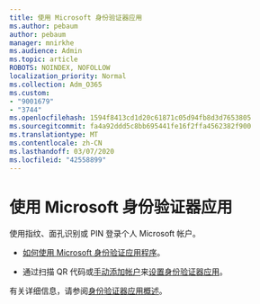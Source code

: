 ```yaml
---
title: 使用 Microsoft 身份验证器应用
ms.author: pebaum
author: pebaum
manager: mnirkhe
ms.audience: Admin
ms.topic: article
ROBOTS: NOINDEX, NOFOLLOW
localization_priority: Normal
ms.collection: Adm_O365
ms.custom:
- "9001679"
- "3744"
ms.openlocfilehash: 1594f8413cd1d20c61871c05d94fb8d3d7653805
ms.sourcegitcommit: fa4a92ddd5c8bb695441fe16f2ffa4562382f900
ms.translationtype: MT
ms.contentlocale: zh-CN
ms.lasthandoff: 03/07/2020
ms.locfileid: "42558899"
---
```

# <a name="using-the-microsoft-authenticator-app"></a>使用 Microsoft 身份验证器应用

使用指纹、面孔识别或 PIN 登录个人 Microsoft 帐户。

- [如何使用 Microsoft 身份验证应用程序](https://support.microsoft.com/help/4026727/microsoft-account-how-to-use-the-microsoft-authenticator-app)。 

- 通过扫描 QR 代码或[手动添加帐户](https://docs.microsoft.com/azure/active-directory/user-help/user-help-auth-app-add-account-manual)来[设置身份验证器应用](https://docs.microsoft.com/azure/active-directory/user-help/security-info-setup-auth-app)。  

有关详细信息，请参阅[身份验证器应用概述](https://docs.microsoft.com/azure/active-directory/user-help/user-help-auth-app-overview)。
